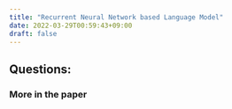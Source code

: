 ```yaml
---
title: "Recurrent Neural Network based Language Model"
date: 2022-03-29T00:59:43+09:00
draft: false
---
```


## Questions: 


### More in the paper

